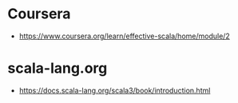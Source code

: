 # Coursera
- https://www.coursera.org/learn/effective-scala/home/module/2

# scala-lang.org
- https://docs.scala-lang.org/scala3/book/introduction.html
